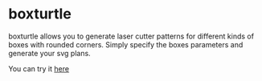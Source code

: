 # boxturtle

boxturtle allows you to generate laser cutter patterns for different kinds of boxes with rounded corners.
Simply specify the boxes parameters and generate your svg plans.

You can try it [here](https://pungitius.github.io/boxturtle)

